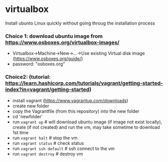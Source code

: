 # virtualbox

Install ubunto Linux quickly without going throug the installation process

### Choice 1: download ubuntu image from https://www.osboxes.org/virtualbox-images/
   * Virtualbox->Machine->New->...->Use existing Virtual disk image (https://www.osboxes.org/guide/)
   * password: "osboxes.org"

### Choice2: (tutorial: https://learn.hashicorp.com/tutorials/vagrant/getting-started-index?in=vagrant/getting-started)
  * install vagrant (https://www.vagrantup.com/downloads)
  * create new folder 
  * copy the Vagrantfile (from this repository) into the new folder
  * cd 'newfolder'
  * run `vagrant up`  # will download ubuntu image (if image not exist locally), create (if not created) and run the vm, may take sometime to download 1st time
  * run `vagrant halt` # stop the vm  
  * run `vagrant status` # check status
  * run `vagrant ssh default` # ssh connect to the vm
  * run `vagrant destroy`  # destroy vm

  
  
  
